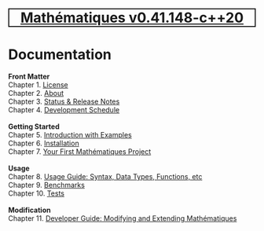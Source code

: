 [<h1 style='border: 2px solid; text-align: center'>Mathématiques v0.41.148-c++20</h1>](../README.md)

# Documentation

**Front Matter**<br>
Chapter 1. [License](license/README.md)<br>
Chapter 2. [About](about/README.md)<br>
Chapter 3. [Status & Release Notes](status-release/README.md)<br>
Chapter 4. [Development Schedule](development-schedule/README.md)<br>
<br>**Getting Started**<br>
Chapter 5. [Introduction with Examples](intro/README.md)<br>
Chapter 6. [Installation](installation/README.md)<br>
Chapter 7. [Your First Mathématiques Project](first-project/README.md)<br>
<br>**Usage**<br>
Chapter 8. [Usage Guide: Syntax, Data Types, Functions, etc](user-guide/README.md)<br>
Chapter 9. [Benchmarks](benchmarks/README.md)<br>
Chapter 10. [Tests](test/README.md)<br>
<br>**Modification**<br>
Chapter 11. [Developer Guide: Modifying and Extending Mathématiques](developer-guide/README.md)<br>
